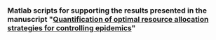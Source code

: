 ### Matlab scripts for supporting the results presented in the manuscript "[Quantification of optimal resource allocation strategies for controlling epidemics](https://doi.org/10.1098/rsif.2023.0036)"


